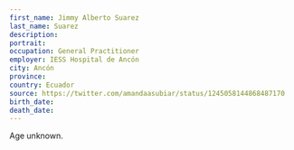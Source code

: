 ```yaml
---
first_name: Jimmy Alberto Suarez
last_name: Suarez
description: 
portrait: 
occupation: General Practitioner
employer: IESS Hospital de Ancón
city: Ancón
province: 
country: Ecuador
source: https://twitter.com/amandaasubiar/status/1245058144868487170
birth_date: 
death_date: 
---
```


Age unknown.